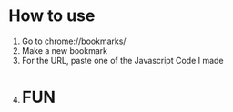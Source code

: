# How to use
1. Go to chrome://bookmarks/
2. Make a new bookmark
3. For the URL, paste one of the Javascript Code I made
4. # FUN
